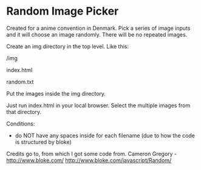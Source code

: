 # Random Image Picker
Created for a anime convention in Denmark. Pick a series of image inputs and it will choose an image randomly.
There will be no repeated images.

Create an img directory in the top level. Like this:

/img

index.html

random.txt

Put the images inside the img directory.

Just run index.html in your local browser.
Select the multiple images from that directory.

Conditions:
- do NOT have any spaces inside for each filename (due to how the code is structured by bloke)

Credits go to, from which I got some code from.
Cameron Gregory - http://www.bloke.com/
http://www.bloke.com/javascript/Random/
